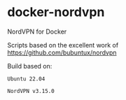 # docker-nordvpn
NordVPN for Docker

Scripts based on the excellent work of https://github.com/bubuntux/nordvpn

Build based on:

`Ubuntu 22.04`

`NordVPN v3.15.0`
